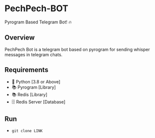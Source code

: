 # PechPech-BOT
Pyrogram Based Telegram Bot! 🔥

## Overview 
PechPech Bot is a telegram bot based on pyrogram
for sending whisper messages in telegram chats.

## Requirements 
- 🐍 Python [3.8 or Above] 
- 📚 Pyrogram [Library]
- 📚 Redis [Library]
- 🗄 Redis Server [Database]

## Run
- <code>git clone LINK</code>
